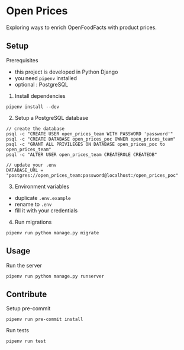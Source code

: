 # Open Prices

Exploring ways to enrich OpenFoodFacts with product prices.

## Setup

Prerequisites
- this project is developed in Python Django
- you need `pipenv` installed
- optional : PostgreSQL

1. Install dependencies
```
pipenv install --dev
```

2. Setup a PostgreSQL database
```
// create the database
psql -c "CREATE USER open_prices_team WITH PASSWORD 'password'"
psql -c "CREATE DATABASE open_prices_poc OWNER open_prices_team"
psql -c "GRANT ALL PRIVILEGES ON DATABASE open_prices_poc to open_prices_team"
psql -c "ALTER USER open_prices_team CREATEROLE CREATEDB"

// update your .env
DATABASE_URL = "postgres://open_prices_team:password@localhost:/open_prices_poc"
```

3. Environment variables
- duplicate `.env.example`
- rename to `.env`
- fill it with your credentials

4. Run migrations
```
pipenv run python manage.py migrate
```

## Usage

Run the server

```
pipenv run python manage.py runserver
```

## Contribute

Setup pre-commit
```
pipenv run pre-commit install
```

Run tests
```
pipenv run test
```
